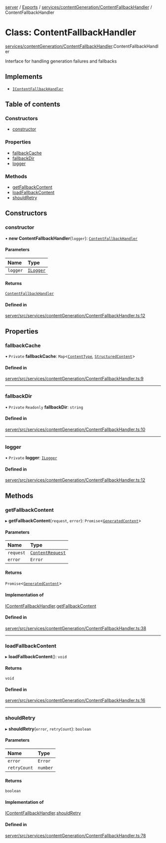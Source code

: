 [server](../README.md) / [Exports](../modules.md) / [services/contentGeneration/ContentFallbackHandler](../modules/services_contentGeneration_ContentFallbackHandler.md) / ContentFallbackHandler

# Class: ContentFallbackHandler

[services/contentGeneration/ContentFallbackHandler](../modules/services_contentGeneration_ContentFallbackHandler.md).ContentFallbackHandler

Interface for handling generation failures and fallbacks

## Implements

- [`IContentFallbackHandler`](../interfaces/services_contentGeneration_interfaces.IContentFallbackHandler.md)

## Table of contents

### Constructors

- [constructor](services_contentGeneration_ContentFallbackHandler.ContentFallbackHandler.md#constructor)

### Properties

- [fallbackCache](services_contentGeneration_ContentFallbackHandler.ContentFallbackHandler.md#fallbackcache)
- [fallbackDir](services_contentGeneration_ContentFallbackHandler.ContentFallbackHandler.md#fallbackdir)
- [logger](services_contentGeneration_ContentFallbackHandler.ContentFallbackHandler.md#logger)

### Methods

- [getFallbackContent](services_contentGeneration_ContentFallbackHandler.ContentFallbackHandler.md#getfallbackcontent)
- [loadFallbackContent](services_contentGeneration_ContentFallbackHandler.ContentFallbackHandler.md#loadfallbackcontent)
- [shouldRetry](services_contentGeneration_ContentFallbackHandler.ContentFallbackHandler.md#shouldretry)

## Constructors

### constructor

• **new ContentFallbackHandler**(`logger`): [`ContentFallbackHandler`](services_contentGeneration_ContentFallbackHandler.ContentFallbackHandler.md)

#### Parameters

| Name | Type |
| :------ | :------ |
| `logger` | [`ILogger`](../interfaces/types_ILogger.ILogger.md) |

#### Returns

[`ContentFallbackHandler`](services_contentGeneration_ContentFallbackHandler.ContentFallbackHandler.md)

#### Defined in

[server/src/services/contentGeneration/ContentFallbackHandler.ts:12](https://github.com/niklas-joh/french-learning-platform/blob/df287cd90d2fc20ebbe1da4bb7d2c97b195a5de7/server/src/services/contentGeneration/ContentFallbackHandler.ts#L12)

## Properties

### fallbackCache

• `Private` **fallbackCache**: `Map`\<[`ContentType`](../modules/types_Content.md#contenttype), [`StructuredContent`](../modules/types_Content.md#structuredcontent)\>

#### Defined in

[server/src/services/contentGeneration/ContentFallbackHandler.ts:9](https://github.com/niklas-joh/french-learning-platform/blob/df287cd90d2fc20ebbe1da4bb7d2c97b195a5de7/server/src/services/contentGeneration/ContentFallbackHandler.ts#L9)

___

### fallbackDir

• `Private` `Readonly` **fallbackDir**: `string`

#### Defined in

[server/src/services/contentGeneration/ContentFallbackHandler.ts:10](https://github.com/niklas-joh/french-learning-platform/blob/df287cd90d2fc20ebbe1da4bb7d2c97b195a5de7/server/src/services/contentGeneration/ContentFallbackHandler.ts#L10)

___

### logger

• `Private` **logger**: [`ILogger`](../interfaces/types_ILogger.ILogger.md)

#### Defined in

[server/src/services/contentGeneration/ContentFallbackHandler.ts:12](https://github.com/niklas-joh/french-learning-platform/blob/df287cd90d2fc20ebbe1da4bb7d2c97b195a5de7/server/src/services/contentGeneration/ContentFallbackHandler.ts#L12)

## Methods

### getFallbackContent

▸ **getFallbackContent**(`request`, `error`): `Promise`\<[`GeneratedContent`](../interfaces/types_Content.GeneratedContent.md)\>

#### Parameters

| Name | Type |
| :------ | :------ |
| `request` | [`ContentRequest`](../interfaces/types_Content.ContentRequest.md) |
| `error` | `Error` |

#### Returns

`Promise`\<[`GeneratedContent`](../interfaces/types_Content.GeneratedContent.md)\>

#### Implementation of

[IContentFallbackHandler](../interfaces/services_contentGeneration_interfaces.IContentFallbackHandler.md).[getFallbackContent](../interfaces/services_contentGeneration_interfaces.IContentFallbackHandler.md#getfallbackcontent)

#### Defined in

[server/src/services/contentGeneration/ContentFallbackHandler.ts:38](https://github.com/niklas-joh/french-learning-platform/blob/df287cd90d2fc20ebbe1da4bb7d2c97b195a5de7/server/src/services/contentGeneration/ContentFallbackHandler.ts#L38)

___

### loadFallbackContent

▸ **loadFallbackContent**(): `void`

#### Returns

`void`

#### Defined in

[server/src/services/contentGeneration/ContentFallbackHandler.ts:16](https://github.com/niklas-joh/french-learning-platform/blob/df287cd90d2fc20ebbe1da4bb7d2c97b195a5de7/server/src/services/contentGeneration/ContentFallbackHandler.ts#L16)

___

### shouldRetry

▸ **shouldRetry**(`error`, `retryCount`): `boolean`

#### Parameters

| Name | Type |
| :------ | :------ |
| `error` | `Error` |
| `retryCount` | `number` |

#### Returns

`boolean`

#### Implementation of

[IContentFallbackHandler](../interfaces/services_contentGeneration_interfaces.IContentFallbackHandler.md).[shouldRetry](../interfaces/services_contentGeneration_interfaces.IContentFallbackHandler.md#shouldretry)

#### Defined in

[server/src/services/contentGeneration/ContentFallbackHandler.ts:78](https://github.com/niklas-joh/french-learning-platform/blob/df287cd90d2fc20ebbe1da4bb7d2c97b195a5de7/server/src/services/contentGeneration/ContentFallbackHandler.ts#L78)

